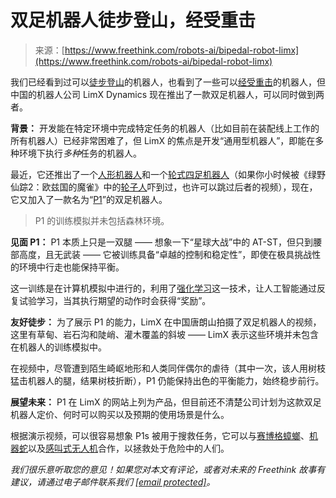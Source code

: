 <!--yml

category: 未分类

date: 2024-05-29 12:46:34

-->

# 双足机器人徒步登山，经受重击

> 来源：[https://www.freethink.com/robots-ai/bipedal-robot-limx](https://www.freethink.com/robots-ai/bipedal-robot-limx)

我们已经看到过可以[徒步登山](https://www.freethink.com/hard-tech/robot-dog)的机器人，也看到了一些可以[经受重击](https://youtu.be/rVlhMGQgDkY?si=FKZhJfj3GfokGfbO&t=105)的机器人，但中国的机器人公司 LimX Dynamics 现在推出了一款双足机器人，可以同时做到两者。

**背景：** 开发能在特定环境中完成特定任务的机器人（比如目前在装配线上工作的所有机器人）已经非常困难了，但 LimX 的焦点是开发“通用型机器人”，即能在多种环境下执行*多种*任务的机器人。

最近，它还推出了一个[人形机器人](https://medium.com/@limxdynamics/limx-dynamics-unveils-dynamic-testing-of-humanoid-robot-achieving-real-time-perceptive-stair-51d37b0cc6a5)和一个[轮式四足机器人](https://medium.com/@limxdynamics/limx-dynamics-launches-its-first-wheeled-quadruped-achieving-breakthrough-in-application-of-legged-8f5a56a1a51a)（如果你小时候被《绿野仙踪2：欧兹国的魔雀》中的[轮子人](https://disney.fandom.com/wiki/Wheelers)吓到过，也许可以跳过后者的视频），现在，它又加入了一款名为“[P1](https://medium.com/@limxdynamics/limx-dynamics-biped-robot-p1-conquers-the-wild-based-on-reinforcement-learning-253ad33eaca6)”的双足机器人。

> P1 的训练模拟并未包括森林环境。

**见面 P1：** P1 本质上只是一双腿 —— 想象一下“星球大战”中的 AT-ST，但只到腰部高度，且无武装 —— 它被训练具备“卓越的控制和稳定性”，即使在极具挑战性的环境中行走也能保持平衡。

这一训练是在计算机模拟中进行的，利用了[强化学习](https://www.freethink.com/hard-tech/reinforcement-learning-for-robots)这一技术，让人工智能通过反复试验学习，当其执行期望的动作时会获得“奖励”。

**友好徒步：** 为了展示 P1 的能力，LimX 在中国唐朗山拍摄了双足机器人的视频，这里有草甸、岩石沟和陡峭、灌木覆盖的斜坡 —— LimX 表示这些环境并未包含在机器人的训练模拟中。

在视频中，尽管遭到陌生崎岖地形和人类同伴偶尔的虐待（其中一次，该人用树枝猛击机器人的腿，结果树枝折断），P1 仍能保持出色的平衡能力，始终稳步前行。

**展望未来：** P1 在 LimX 的网站上列为产品，但目前还不清楚公司计划为这款双足机器人定价、何时可以购买以及预期的使用场景是什么。

根据演示视频，可以很容易想象 P1s 被用于搜救任务，它可以与[赛博格蟑螂](https://www.freethink.com/hard-tech/insect-drones-cockroach)、[机器蛇](https://www.freethink.com/series/uprising/search-and-rescue-robots)以及[感叫式无人机](https://www.freethink.com/hard-tech/search-and-rescue-drone)合作，以拯救处于危险中的人们。

*我们很乐意听取您的意见！如果您对本文有评论，或者对未来的 Freethink 故事有建议，请通过电子邮件联系我们* [*[email protected]*](/cdn-cgi/l/email-protection#483c21383b082e3a2d2d3c20212623662b2725)*。*
